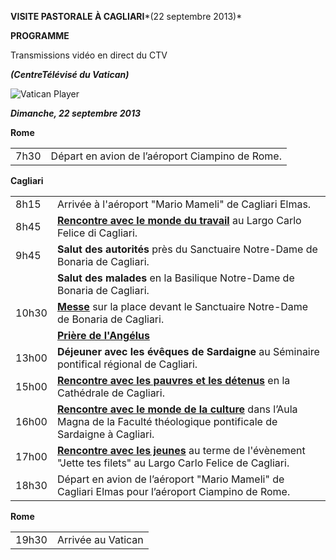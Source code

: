 **VISITE PASTORALE À CAGLIARI***(22 septembre 2013)*

**PROGRAMME**

Transmissions vidéo en direct du CTV

***(CentreTélévisé du Vatican)***

![Vatican Player](/content/dam/francesco/images/img/player.jpg)

***Dimanche, 22 septembre 2013***

**Rome**

|     |     |
| --- | --- |
| 7h30 | Départ en avion de l’aéroport Ciampino de Rome. |

**Cagliari**

|     |     |
| --- | --- |
| 8h15 | Arrivée à l'aéroport "Mario Mameli" de Cagliari Elmas. |
| 8h45 | **[Rencontre avec le monde du travail](http://w2.vatican.va/content/francesco/fr/speeches/2013/september/documents/papa-francesco_20130922_lavoratori-cagliari.html)** au Largo Carlo Felice di Cagliari. |
| 9h45 | **Salut des autorités** près du Sanctuaire Notre-Dame de Bonaria de Cagliari. |
|  | **Salut des malades** en la Basilique Notre-Dame de Bonaria de Cagliari. |
| 10h30 | **[Messe](http://w2.vatican.va/content/francesco/fr/homilies/2013/documents/papa-francesco_20130922_bonaria-cagliari.html)** sur la place devant le Sanctuaire Notre-Dame de Bonaria de Cagliari. |
|  | **[Prière de l'Angélus](http://w2.vatican.va/content/francesco/fr/angelus/2013/documents/papa-francesco_angelus_20130922_cagliari.html)** |
| 13h00 | **Déjeuner avec les évêques de Sardaigne** au Séminaire pontifical régional de Cagliari. |
| 15h00 | **[Rencontre avec les pauvres et les détenus](http://w2.vatican.va/content/francesco/fr/speeches/2013/september/documents/papa-francesco_20130922_emarginati-cagliari.html)** en la Cathédrale de Cagliari. |
| 16h00 | **[Rencontre avec le monde de la culture](http://w2.vatican.va/content/francesco/fr/speeches/2013/september/documents/papa-francesco_20130922_cultura-cagliari.html)** dans l’Aula Magna de la Faculté théologique pontificale de Sardaigne à Cagliari. |
| 17h00 | **[Rencontre avec les jeunes](http://w2.vatican.va/content/francesco/fr/speeches/2013/september/documents/papa-francesco_20130922_giovani-cagliari.html)** au terme de l'évènement "Jette tes filets" au Largo Carlo Felice de Cagliari. |
| 18h30 | Départ en avion de l’aéroport "Mario Mameli" de Cagliari Elmas pour l’aéroport Ciampino de Rome. |

**Rome**

|     |     |
| --- | --- |
| 19h30 | Arrivée au Vatican |